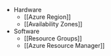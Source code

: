 * Hardware
	* [[Azure Region]]
	* [[Availability Zones]]
* Software
	* [[Resource Groups]]
	* [[Azure Resource Manager]]
